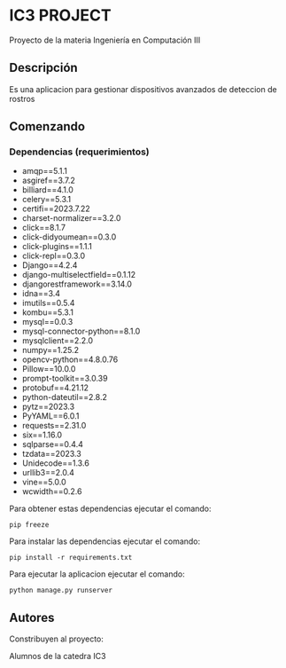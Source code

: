 # IC3 PROJECT

Proyecto de la materia Ingeniería en Computación III

## Descripción

Es una aplicacion para gestionar dispositivos avanzados de deteccion de rostros

## Comenzando

### Dependencias (requerimientos)

- amqp==5.1.1
- asgiref==3.7.2
- billiard==4.1.0
- celery==5.3.1
- certifi==2023.7.22
- charset-normalizer==3.2.0
- click==8.1.7
- click-didyoumean==0.3.0
- click-plugins==1.1.1
- click-repl==0.3.0
- Django==4.2.4
- django-multiselectfield==0.1.12
- djangorestframework==3.14.0
- idna==3.4
- imutils==0.5.4
- kombu==5.3.1
- mysql==0.0.3
- mysql-connector-python==8.1.0
- mysqlclient==2.2.0
- numpy==1.25.2
- opencv-python==4.8.0.76
- Pillow==10.0.0
- prompt-toolkit==3.0.39
- protobuf==4.21.12
- python-dateutil==2.8.2
- pytz==2023.3
- PyYAML==6.0.1
- requests==2.31.0
- six==1.16.0
- sqlparse==0.4.4
- tzdata==2023.3
- Unidecode==1.3.6
- urllib3==2.0.4
- vine==5.0.0
- wcwidth==0.2.6

Para obtener estas dependencias ejecutar el comando:

```
pip freeze
```

Para instalar las dependencias ejecutar el comando:

```
pip install -r requirements.txt
```

Para ejecutar la aplicacion ejecutar el comando:

```
python manage.py runserver
```

## Autores

Constribuyen al proyecto:

Alumnos de la catedra IC3
